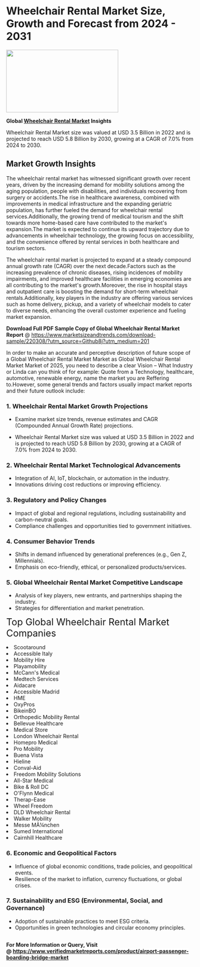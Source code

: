 <H1>Wheelchair Rental Market Size, Growth and Forecast from 2024 - 2031</H1><img class="aligncenter size-medium wp-image-584254" src="https://thirdeyenews.in/wp-content/uploads/2024/09/Global-Market-Research-300x168.jpeg" alt="" width="300" height="168" /><p><strong>Global&nbsp;<a href="https://www.marketsizeandtrends.com/download-sample/220308/?utm_source=Github8j?utm_medium=201">Wheelchair Rental Market</a> Insights</strong></p><p>Wheelchair Rental Market size was valued at USD 3.5 Billion in 2022 and is projected to reach USD 5.8 Billion by 2030, growing at a CAGR of 7.0% from 2024 to 2030.</p><p><h2>Market Growth Insights</h2> <p>The wheelchair rental market has witnessed significant growth over recent years, driven by the increasing demand for mobility solutions among the aging population, people with disabilities, and individuals recovering from surgery or accidents.The rise in healthcare awareness, combined with improvements in medical infrastructure and the expanding geriatric population, has further fueled the demand for wheelchair rental services.Additionally, the growing trend of medical tourism and the shift towards more home-based care have contributed to the market's expansion.The market is expected to continue its upward trajectory due to advancements in wheelchair technology, the growing focus on accessibility, and the convenience offered by rental services in both healthcare and tourism sectors.</p> <p>The wheelchair rental market is projected to expand at a steady compound annual growth rate (CAGR) over the next decade.Factors such as the increasing prevalence of chronic diseases, rising incidences of mobility impairments, and improved healthcare facilities in emerging economies are all contributing to the market's growth.Moreover, the rise in hospital stays and outpatient care is boosting the demand for short-term wheelchair rentals.Additionally, key players in the industry are offering various services such as home delivery, pickup, and a variety of wheelchair models to cater to diverse needs, enhancing the overall customer experience and fueling market expansion.</p> <p><span class=""><strong>Download Full PDF Sample Copy of Global Wheelchair Rental Market Report</strong> @ <a href="https://www.marketsizeandtrends.com/download-sample/220308/?utm_source=Github8j?utm_medium=201" target="_blank">https://www.marketsizeandtrends.com/download-sample/220308/?utm_source=Github8j?utm_medium=201</a></span></p><p>In order to make an accurate and perceptive description of future scope of a Global&nbsp;Wheelchair Rental Market Market as Global&nbsp;Wheelchair Rental Market Market of 2025, you need to describe a clear Vision &ndash; What Industry or Linda can you think of for example: Quote from a Technology, healthcare, automotive, renewable energy, name the market you are Reffering to.However, some general trends and factors usually impact market reports and their future outlook include:</p><h3>1.&nbsp;<strong>Wheelchair Rental Market Growth Projections</strong></h3><ul><li>Examine market size trends, revenue estimates and CAGR (Compounded Annual Growth Rate) projections.</li><li><p>Wheelchair Rental Market size was valued at USD 3.5 Billion in 2022 and is projected to reach USD 5.8 Billion by 2030, growing at a CAGR of 7.0% from 2024 to 2030.</p></li></ul><h3>2.&nbsp;<strong>Wheelchair Rental Market Technological Advancements</strong></h3><ul><li>Integration of AI, IoT, blockchain, or automation in the industry.</li><li>Innovations driving cost reductions or improving efficiency.</li></ul><h3>3.&nbsp;<strong>Regulatory and Policy Changes</strong></h3><ul><li>Impact of global and regional regulations, including sustainability and carbon-neutral goals.</li><li>Compliance challenges and opportunities tied to government initiatives.</li></ul><h3>4.&nbsp;<strong>Consumer Behavior Trends</strong></h3><ul><li>Shifts in demand influenced by generational preferences (e.g., Gen Z, Millennials).</li><li>Emphasis on eco-friendly, ethical, or personalized products/services.</li></ul><h3>5.&nbsp;<strong>Global Wheelchair Rental Market Competitive Landscape</strong></h3><ul><li>Analysis of key players, new entrants, and partnerships shaping the industry.</li><li>Strategies for differentiation and market penetration.</li></ul><p data-pm-slice="1 1 []"><span style="color: inherit; font-family: inherit; font-size: 25px;">Top Global Wheelchair Rental Market Companies</span></p><div class="" data-test-id=""><p><li>Scootaround</li><li> Accessible Italy</li><li> Mobility Hire</li><li> Playamobility</li><li> McCann's Medical</li><li> Medtech Services</li><li> Aidacare</li><li> Accessible Madrid</li><li> HME</li><li> OxyPros</li><li> BikeinBO</li><li> Orthopedic Mobility Rental</li><li> Bellevue Healthcare</li><li> Medical Store</li><li> London Wheelchair Rental</li><li> Homepro Medical</li><li> Pro Mobility</li><li> Buena Vista</li><li> Hieline</li><li> Conval-Aid</li><li> Freedom Mobility Solutions</li><li> All-Star Medical</li><li> Bike & Roll DC</li><li> O'Flynn Medical</li><li> Therap-Ease</li><li> Wheel Freedom</li><li> DLD Wheelchair Rental</li><li> Walker Mobility</li><li> Messe MÃ¼nchen</li><li> Sumed International</li><li> Cairnhill Healthcare</li></p></div><h3>6.&nbsp;<strong>Economic and Geopolitical Factors</strong></h3><ul><li>Influence of global economic conditions, trade policies, and geopolitical events.</li><li>Resilience of the market to inflation, currency fluctuations, or global crises.</li></ul><h3>7.&nbsp;<strong>Sustainability and ESG (Environmental, Social, and Governance)</strong></h3><ul><li>Adoption of sustainable practices to meet ESG criteria.</li><li>Opportunities in green technologies and circular economy principles.</li></ul><h2><strong style="font-size: 14px;">For More Information or Query, Visit @&nbsp;</strong><a style="background-color: #ffffff; font-size: 14px;" href="https://www.marketsizeandtrends.com/report/wheelchair-rental-market/" target="_blank">https://www.verifiedmarketreports.com/product/airport-passenger-boarding-bridge-market</a></h2>